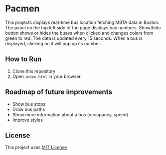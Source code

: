 # Pacmen

This projects displays real-time bus location fetching MBTA data in Boston. The panel on the top left side of the page displays bus numbers. Show/hide button shows or hides the buses when clicked and changes colors from green to red. The data is updated every 15 seconds. When a bus is displayed, clicking on it will pop up its number. 

## How to Run

1. Clone this repository
2. Open `index.html` in your browser

## Roadmap of future improvements

- Show bus stops
- Draw bus paths 
- Show more information about a bus (occupancy, speed)
- Improve styles

## License

This project uses [MIT License](./LICENSE)
